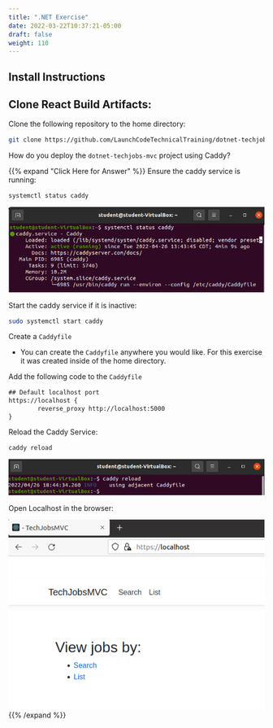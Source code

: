 ```yaml
---
title: ".NET Exercise"
date: 2022-03-22T10:37:21-05:00
draft: false
weight: 110
---
```


## Install Instructions

<!-- wget https://packages.microsoft.com/config/ubuntu/20.04/packages-microsoft-prod.deb 
sudo dpkg -i packages-microsoft-prod.deb

sudo apt update 
sudo apt install apt-transport-https 
sudo apt install dotnet-sdk-3.1  -->

## Clone React Build Artifacts:

Clone the following repository to the home directory:

```bash
git clone https://github.com/LaunchCodeTechnicalTraining/dotnet-techjobs-mvc-artifacts
```

How do you deploy the `dotnet-techjobs-mvc` project using Caddy?

{{% expand "Click Here for Answer" %}}
Ensure the caddy service is running:

```bash
systemctl status caddy
```

![check caddy.service status](pictures/systemctl-status-caddy.png?classes=border)

Start the caddy service if it is inactive:

```bash
sudo systemctl start caddy
```

Create a `Caddyfile`

 - You can create the `Caddyfile` anywhere you would like. For this exercise it was created inside of the home directory.

Add the following code to the `Caddyfile`

```caddy
## Default localhost port
https://localhost {
        reverse_proxy http://localhost:5000
}
```

Reload the Caddy Service:

```bash
caddy reload
```

![Reload Caddy Service](pictures/caddy-reload.png?classes=border)

Open Localhost in the browser:

![Open http://localhost in browser](pictures/dotnet-localhost.png?classes=border)
{{% /expand %}}